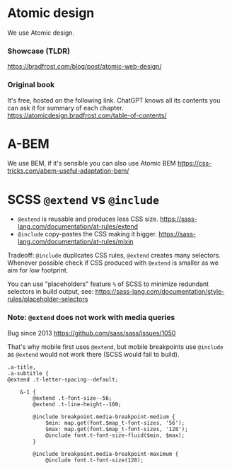 # Atomic design

We use Atomic design.

### Showcase (TLDR)

https://bradfrost.com/blog/post/atomic-web-design/

### Original book

It's free, hosted on the following link. ChatGPT knows all its contents you can ask it for summary of each chapter.
https://atomicdesign.bradfrost.com/table-of-contents/

# A-BEM

We use BEM, if it's sensible you can also use Atomic BEM https://css-tricks.com/abem-useful-adaptation-bem/

# SCSS `@extend` vs `@include`

- `@extend` is reusable and produces less CSS size. https://sass-lang.com/documentation/at-rules/extend
- `@include` copy-pastes the CSS making it bigger. https://sass-lang.com/documentation/at-rules/mixin

Tradeoff: `@include` duplicates CSS rules, `@extend` creates many selectors.
Whenever possible check if CSS produced with `@extend` is smaller as we aim for low footprint.

You can use "placeholders" feature `%` of SCSS to minimize redundant selectors in build output, see:
https://sass-lang.com/documentation/style-rules/placeholder-selectors

### Note: `@extend` does not work with media queries

Bug since 2013 https://github.com/sass/sass/issues/1050

That's why mobile first uses `@extend`, but mobile breakpoints use `@include` as `@extend` would not work there
(SCSS would fail to build).

```
.a-title,
.a-subtitle {
@extend .t-letter-spacing--default;

    &-1 {
        @extend .t-font-size--56;
        @extend .t-line-height--100;

        @include breakpoint.media-breakpoint-medium {
            $min: map.get(font.$map_t-font-sizes, '56');
            $max: map.get(font.$map_t-font-sizes, '128');
            @include font.t-font-size-fluid($min, $max);
        }

        @include breakpoint.media-breakpoint-maximum {
            @include font.t-font-size(128);
```
